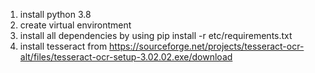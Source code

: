 
1. install python 3.8
2. create virtual environtment
3. install all dependencies by using pip install -r etc/requirements.txt
4. install tesseract from https://sourceforge.net/projects/tesseract-ocr-alt/files/tesseract-ocr-setup-3.02.02.exe/download